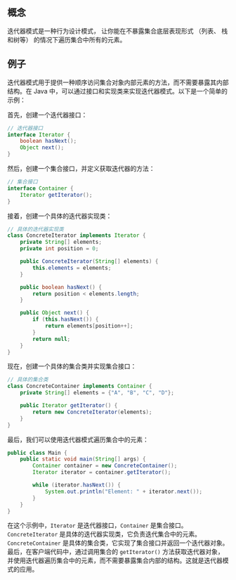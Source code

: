 ## 概念
迭代器模式是一种行为设计模式， 让你能在不暴露集合底层表现形式 （列表、 栈和树等） 的情况下遍历集合中所有的元素。

## 例子
迭代器模式用于提供一种顺序访问集合对象内部元素的方法，而不需要暴露其内部结构。在 Java 中，可以通过接口和实现类来实现迭代器模式。以下是一个简单的示例：

首先，创建一个迭代器接口：

```java
// 迭代器接口
interface Iterator {
    boolean hasNext();
    Object next();
}
```

然后，创建一个集合接口，并定义获取迭代器的方法：

```java
// 集合接口
interface Container {
    Iterator getIterator();
}
```

接着，创建一个具体的迭代器实现类：

```java
// 具体的迭代器实现类
class ConcreteIterator implements Iterator {
    private String[] elements;
    private int position = 0;

    public ConcreteIterator(String[] elements) {
        this.elements = elements;
    }

    public boolean hasNext() {
        return position < elements.length;
    }

    public Object next() {
        if (this.hasNext()) {
            return elements[position++];
        }
        return null;
    }
}
```

现在，创建一个具体的集合类并实现集合接口：

```java
// 具体的集合类
class ConcreteContainer implements Container {
    private String[] elements = {"A", "B", "C", "D"};

    public Iterator getIterator() {
        return new ConcreteIterator(elements);
    }
}
```

最后，我们可以使用迭代器模式遍历集合中的元素：

```java
public class Main {
    public static void main(String[] args) {
        Container container = new ConcreteContainer();
        Iterator iterator = container.getIterator();

        while (iterator.hasNext()) {
            System.out.println("Element: " + iterator.next());
        }
    }
}
```

在这个示例中，`Iterator` 是迭代器接口，`Container` 是集合接口。`ConcreteIterator` 是具体的迭代器实现类，它负责迭代集合中的元素。`ConcreteContainer` 是具体的集合类，它实现了集合接口并返回一个迭代器对象。最后，在客户端代码中，通过调用集合的 `getIterator()` 方法获取迭代器对象，并使用迭代器遍历集合中的元素，而不需要暴露集合内部的结构。这就是迭代器模式的应用。